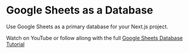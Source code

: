 # Google Sheets as a Database

Use Google Sheets as a primary database for your Next.js project. 

Watch on YouTube or follow allong with the full [Google Sheets Database Tutorial](https://fireship.io/lessons/google-sheets-database-nextjs/) 